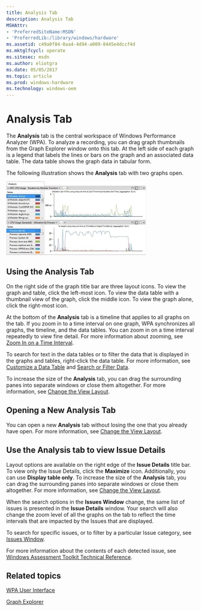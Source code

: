 ```yaml
---
title: Analysis Tab
description: Analysis Tab
MSHAttr:
- 'PreferredSiteName:MSDN'
- 'PreferredLib:/library/windows/hardware'
ms.assetid: c49a0f84-0aa4-4d94-a009-8445e4dccf4d
ms.mktglfcycl: operate
ms.sitesec: msdn
ms.author: eliotgra
ms.date: 05/05/2017
ms.topic: article
ms.prod: windows-hardware
ms.technology: windows-oem
---
```


# Analysis Tab


The **Analysis** tab is the central workspace of Windows Performance Analyzer (WPA). To analyze a recording, you can drag graph thumbnails from the Graph Explorer window onto this tab. At the left side of each graph is a legend that labels the lines or bars on the graph and an associated data table. The data table shows the graph data in tabular form.

The following illustration shows the **Analysis** tab with two graphs open.

![wpa analysis tab with two graphs](images/wpaanalysistab.jpg)

## Using the Analysis Tab


On the right side of the graph title bar are three layout icons. To view the graph and table, click the left-most icon. To view the data table with a thumbnail view of the graph, click the middle icon. To view the graph alone, click the right-most icon.

At the bottom of the **Analysis** tab is a timeline that applies to all graphs on the tab. If you zoom in to a time interval on one graph, WPA synchronizes all graphs, the timeline, and the data tables. You can zoom in on a time interval repeatedly to view fine detail. For more information about zooming, see [Zoom In on a Time Interval](zoom-in-on-a-time-interval.md).

To search for text in the data tables or to filter the data that is displayed in the graphs and tables, right-click the data table. For more information, see [Customize a Data Table](customize-a-data-table.md) and [Search or Filter Data](search-or-filter-data.md).

To increase the size of the **Analysis** tab, you can drag the surrounding panes into separate windows or close them altogether. For more information, see [Change the View Layout](change-the-view-layout.md).

## Opening a New Analysis Tab


You can open a new **Analysis** tab without losing the one that you already have open. For more information, see [Change the View Layout](change-the-view-layout.md).

## Use the Analysis tab to view Issue Details


Layout options are available on the right edge of the **Issue Details** title bar. To view only the Issue Details, click the **Maximize** icon. Additionally, you can use **Display table only**. To increase the size of the **Analysis** tab, you can drag the surrounding panes into separate windows or close them altogether. For more information, see [Change the View Layout](change-the-view-layout.md).

When the search options in the **Issues Window** change, the same list of issues is presented in the **Issue Details** window. Your search will also change the zoom level of all the graphs on the tab to reflect the time intervals that are impacted by the Issues that are displayed.

To search for specific issues, or to filter by a particular Issue category, see [Issues Window](issues-window.md).

For more information about the contents of each detected issue, see [Windows Assessment Toolkit Technical Reference](http://go.microsoft.com/fwlink/?LinkId=214554).

## Related topics


[WPA User Interface](wpa-user-interface.md)

[Graph Explorer](graph-explorer.md)

 

 







